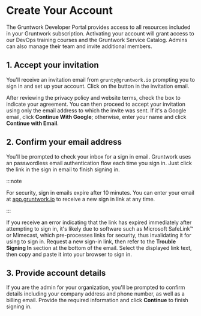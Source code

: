 # Create Your Account

The Gruntwork Developer Portal provides access to all resources included in your Gruntwork subscription. Activating your account will grant access to our DevOps training courses and the Gruntwork Service Catalog. Admins can also manage their team and invite additional members.

## 1. Accept your invitation

You'll receive an invitation email from `grunty@gruntwork.io` prompting you to sign in and set up your account. Click on the button in the invitation email.

After reviewing the privacy policy and website terms, check the box to indicate your agreement. You can then proceed to accept your invitation using only the email address to which the invite was sent. If it's a Google email, click **Continue With Google**; otherwise, enter your name and click **Continue with Email**.

## 2. Confirm your email address

You'll be prompted to check your inbox for a sign in email. Gruntwork uses an passwordless email authentication flow each time you sign in. Just click the link in the sign in email to finish signing in.

:::note

For security, sign in emails expire after 10 minutes. You can enter your email at [app.gruntwork.io](app.gruntwork.io) to receive a new sign in link at any time.

:::

If you receive an error indicating that the link has expired immediately after attempting to sign in, it's likely due to software such as Microsoft SafeLink™ or Mimecast, which pre-processes links for security, thus invalidating it for using to sign in. Request a new sign-in link, then refer to the **Trouble Signing In** section at the bottom of the email. Select the displayed link text, then copy and paste it into your browser to sign in.

## 3. Provide account details

If you are the admin for your organization, you'll be prompted to confirm details including your company address and phone number, as well as a billing email. Provide the required information and click **Continue** to finish signing in.


<!-- ##DOCS-SOURCER-START
{"sourcePlugin":"Local File Copier","hash":"48323e85800184f93cf56d0bf30466f3"}
##DOCS-SOURCER-END -->
